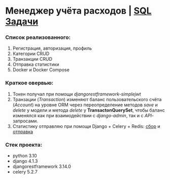 # Менеджер учёта расходов | [SQL Задачи](https://github.com/smnenko/outlays_manager/tree/master/sql_tasks)

### Список реализованного:
1. Регистрация, авторизация, профиль
2. Категории CRUD
3. Транзакции CRUD
4. Отправка статистики
5. Docker и Docker Compose

### Краткое овервью:
1. Токен получал при помощи _djangorestframework-simplejwt_
2. Транзации (_Transaction_) изменяют баланс пользовательского счёта (_Account_) на уровне ORM через переопределение методов _save_ и _delete_ у модели и метода 
_delete_ у **TransactonQuerySet**, чтобы баланс изменялся как при взаимодействии с _django-admin_, так и с _API_-запросами.
4. Статистику отправляю при помощи Django + Celery + Redis: [сбор](https://github.com/smnenko/outlays_manager/blob/master/outlays_manager/apps/account/utils.py)
и [отправка](https://github.com/smnenko/outlays_manager/blob/master/outlays_manager/apps/core/tasks.py)

### Стек проекта:
- python 3.10
- django 4.1.3
- djangorestframework 3.14.0
- celery 5.2.7
